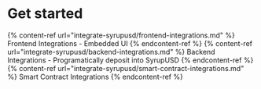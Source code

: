 # Get started

{% content-ref url="integrate-syrupusd/frontend-integrations.md" %} Frontend Integrations - Embedded UI {% endcontent-ref %}
{% content-ref url="integrate-syrupusd/backend-integrations.md" %} Backend Integrations - Programatically deposit into SyrupUSD {% endcontent-ref %}
{% content-ref url="integrate-syrupusd/smart-contract-integrations.md" %} Smart Contract Integrations {% endcontent-ref %}

